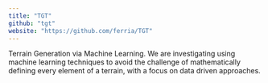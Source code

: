 ```yaml
---
title: "TGT"
github: "tgt"
website: "https://github.com/ferria/TGT"
---
```


Terrain Generation via Machine Learning.  We are investigating using machine learning techniques to avoid the challenge of mathematically defining every element of a terrain, with a focus on data driven approaches.
